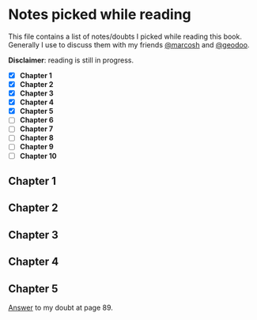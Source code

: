 Notes picked while reading
===

This file contains a list of notes/doubts I picked while reading this book.  
Generally I use to discuss them with my friends [@marcosh](https://github.com/marcosh) and [@geodoo](https://github.com/geodoo).

**Disclaimer**: reading is still in progress.

- [X] **Chapter 1**
- [X] **Chapter 2**
- [X] **Chapter 3**
- [X] **Chapter 4**
- [X] **Chapter 5**
- [ ] **Chapter 6**
- [ ] **Chapter 7**
- [ ] **Chapter 8**
- [ ] **Chapter 9**
- [ ] **Chapter 10**

## Chapter 1

## Chapter 2

## Chapter 3

## Chapter 4

## Chapter 5

[Answer](https://stackoverflow.com/questions/19353700/cond-and-and-or-in-scheme) to my doubt at page 89.
